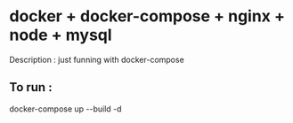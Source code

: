 # docker + docker-compose + nginx + node + mysql
Description : just funning with docker-compose

## To run :
docker-compose up --build -d